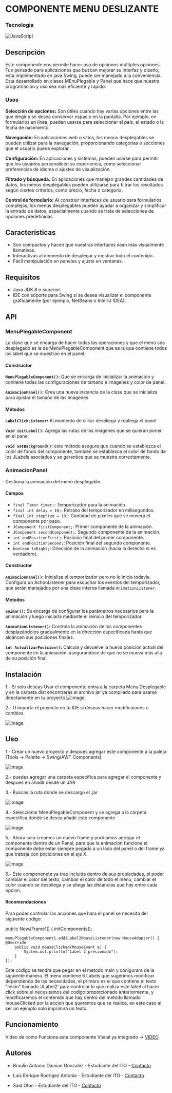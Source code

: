 <h1> COMPONENTE MENU DESLIZANTE</h1>

### Tecnologia 
![JavaScript](https://img.shields.io/badge/-Java-ED8B00?style=for-the-badge&logo=openjdk&logoColor=white)

<H2>Descripción </H2>

 Este componente nos permite hacer uso de opciones múltiples opciones. Fue pensado para aplicaciones que buscan mejorar su interfaz y diseño, esta implementado en java Swing, puede ser manejado a la conveniencia.
Esta desarrollado en clases MEnuPlegable y Panel que hace que nuestra programación y uso sea mas eficiente y rápido.

<H3> Usos </H3>

**Selección de opciones:** Son útiles cuando hay varias opciones entre las que elegir y se desea conservar espacio en la pantalla. Por ejemplo, en formularios en línea, pueden usarse para seleccionar el país, el estado o la fecha de nacimiento.

**Navegación:** En aplicaciones web o sitios, los menús desplegables se pueden utilizar para la navegación, proporcionando categorías o secciones que el usuario puede explorar.

**Configuración:** En aplicaciones y sistemas, pueden usarse para permitir que los usuarios personalicen su experiencia, como seleccionar preferencias de idioma o ajustes de visualización.

**Filtrado y búsqueda:** En aplicaciones que manejan grandes cantidades de datos, los menús desplegables pueden utilizarse para filtrar los resultados según ciertos criterios, como precio, fecha o categoría.

**Control de formulario:** Al construir interfaces de usuario para formularios complejos, los menús desplegables pueden ayudar a organizar y simplificar la entrada de datos, especialmente cuando se trata de selecciones de opciones predefinidas.

## Características

- Son compactos y hacen que nuestras interfaces sean más visualmente llamativas.
- Interactivas al momento de desplegar y mostrar todo el contenido.
- Fácil manipulación en paneles y ajuste en ventanas.

## Requisitos

- Java JDK 8 o superior.
- IDE con soporte para Swing si se desea visualizar el componente gráficamente (por ejemplo, NetBeans o IntelliJ IDEA).

## API

### MenuPlegableComponent
La clase que se encarga de hacer todas las operaciones y que el menú sea desplegado es la de MenuPlegableComponent que es la que contiene todos los label que se muestran en el panel.

#### Constructor
**`MenuPlegableComponent()`:** Que se encarga de inicializar la animación y contiene todas las configuraciones de tamaño e imágenes y color de panel.

**`AnimacionPanel()`:** Crea una nueva instancia de la clase que se inicializa para ajustar el tamaño de las imagenes

#### Métodos


**`LabelClickListener`:** Al momento de clicar despliega y repliega el panel

**`Void initLabel()`:** Agrega las rutas de las imágenes que se quieran poner en el panel

**`void setBackground()`:** este método asegura que cuando se establezca el color de fondo del componente, también se establezca el color de fondo de los JLabels asociados y se garantice que se muestre correctamente.

### AnimacionPanel
Gestiona la animación del menú desplegable.

#### Campos

- `final Timer timer;`: Temporizador para la animación.
- `final int delay = 10;`: Retraso del temporizador en milisegundos.
- `final int stepSize = 10;`: Cantidad de píxeles que se moverá el componente por paso.
- `JComponent firstComponent;`: Primer componente de la animación.
- `JComponent secondComponent;`: Segundo componente de la animación.
- `int endPositionFirst;`: Posición final del primer componente.
- `int endPositionSecond;`: Posición final del segundo componente.
- `boolean toRight;`: Dirección de la animación (hacia la derecha si es verdadero).

#### Constructor

**`AnimacionPanel()`:** Inicializa el temporizador pero no lo inicia todavía. Configura un ActionListener para escuchar los eventos del temporizador, que serán manejados por una clase interna llamada `AnimationListener`.

#### Métodos

**`animar()`:** Se encarga de configurar los parámetros necesarios para la animación y luego iniciarla mediante el reinicio del temporizador.

**`AnimationListener()`:** Controla la animación de los componentes desplazándolos gradualmente en la dirección especificada hasta que alcancen sus posiciones finales.

**`int ActualizarPosicion()`:** Calcula y devuelve la nueva posición actual del componente en la animación, asegurándose de que no se mueva más allá de su posición final.

## Instalación
1.- Si solo deseas Usar el componente entra a la carpeta Menu Desplegable y en la carpeta dist encontraras el archivo jar ya compilado para usarse directamente en tu proyecto
![image](https://github.com/BraulioDamian/ITO-TAP-U2_COMPONENTE_MENU_DESLIZANTE/assets/142832691/0c18a4a8-7da6-449d-aef7-ca10b93e3c87)

2.- O importa el proyecto en tu IDE si deseas hacer modificaiones o cambios.

![image](https://github.com/BraulioDamian/ITO-TAP-U2_COMPONENTE_MENU_DESLIZANTE/assets/142832691/772500d9-bd72-4588-9a2f-4df71d1e536f)

## Uso

1.- Crear un nuevo proyecto y despues agregar este componente a la paleta (Tools -> Palette -> Swing/AWT Components)

![image](https://github.com/BraulioDamian/ITO-TAP-U2_COMPONENTE_MENU_DESLIZANTE/assets/142832691/c8aaac1f-acdb-4ee4-97f1-9ad425fd9ba0)

2.- puedes agregar una carpeta especifica para agregar el componente y despues en añadir desde un JAR

3.- Buscas la ruta donde se descargo el .jar

![image](https://github.com/BraulioDamian/ITO-TAP-U2_COMPONENTE_MENU_DESLIZANTE/assets/142832691/ca95dee1-c90b-44f0-9c90-739564f470a6)

4.- Seleccionar MenuPlegableComponent y se agrega a la carpeta especifica donde se desea añadir este componente 

![image](https://github.com/BraulioDamian/ITO-TAP-U2_COMPONENTE_MENU_DESLIZANTE/assets/142832691/844b251e-6905-4c0f-8c96-0028e7577276)

5.- Ahora solo creamos un nuevo frame y podriamos agregar el componente dentro de un Panel, para que la animacion funcione el componente debe estar siempre pegado a  un lado del panel o del frame ya que trabaja con pociciones en el eje X.

![image](https://github.com/BraulioDamian/ITO-TAP-U2_COMPONENTE_MENU_DESLIZANTE/assets/142832691/3d80dd0e-1a35-4765-81ac-632826fd3bbc)

6.- Este componenete ya trae incluida dentro de sus propiedades, el poder cambiar el color del texto, cambiar el color de todo el menu, cambiar el color cuando se despliega y se pliega las distancias que hay entre cada opcion.

#### Recomendaciones

Para poder controlar las acciones que hara el panel se necesita del siguiente codigo:

public NewJFrame1() { initComponents();

    menuPlegableComponent1.addJLabel2MouseListener(new MouseAdapter() {
    @Override
        public void mouseClicked(MouseEvent e) {
            System.out.println("Label 2 presionado");
        }
    });
Este codigo se tendra que pegar en el metodo main y conigurara de la siguiente manera. El menu contiene 6 Labels que sugerimos modificar dependiendo de las necesidades, el primero es el que contiene el texto "Inicio" llamado 'JLabel2' para controlar lo que realiza este label al hacer click sobre el necesitamos del codigo proporcionado anteriormente, y modificaremos el contenido que hay dentro del metodo llamado mouseClicked por la accion que queremos que se realice, en este caso al ser un ejemplo solo imprimira un texto.

## Funcionamiento 

Video de como Funciona este componente Visual ya integrado -> [VIDEO](https://youtu.be/YaQITeGcbVc)


## Autores

* Braulio Antonio Damian Gonzalez - Estudiante del ITO - [Contacto](https://github.com/BraulioDamian)

* Luis Enrique Rodrigez Antonio - Estudiante del ITO - [Contacto](https://github.com/LuisEnchiladasVerdes)

* Said Oton - Estudiante del ITO - [Contacto](https://github.com/frixx4731)

